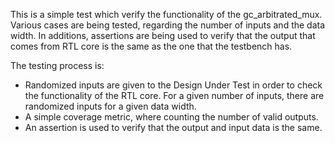 This is a simple test which verify the functionality of the gc_arbitrated_mux. 
Various cases are being tested, regarding the number of inputs and the data width. 
In additions, assertions are being used to verify that the output that comes from
RTL core is the same as the one that the testbench has.

The testing process is:

  - Randomized inputs are given to the Design Under Test in order to check the functionality of the RTL core.
    For a given number of inputs, there are randomized inputs for a given data width.
  - A simple coverage metric, where counting the number of valid outputs.
  - An assertion is used to verify that the output and input data is the same.


